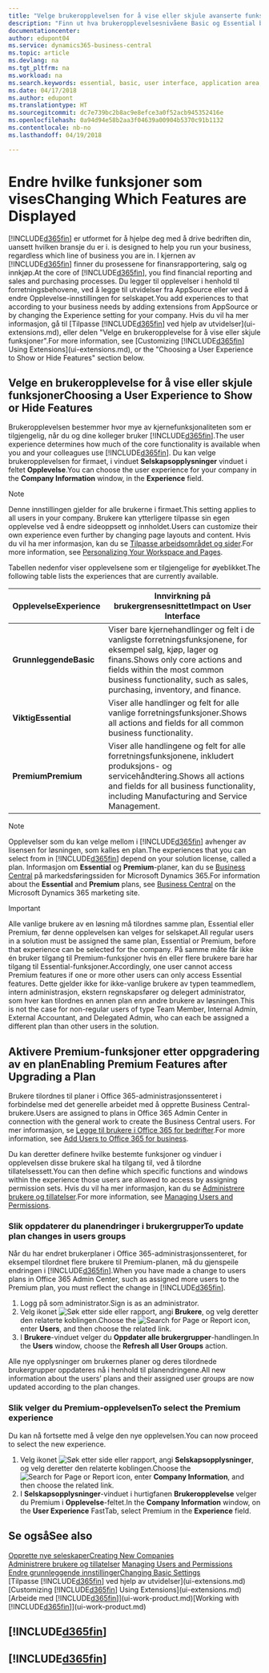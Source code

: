 ```yaml
---
title: "Velge brukeropplevelsen for å vise eller skjule avanserte funksjoner | Microsoft-dokumentasjon"
description: "Finn ut hva brukeropplevelsesnivåene Basic og Essential betyr for brukergrensesnittet, moduler og selskapet ditt."
documentationcenter: 
author: edupont04
ms.service: dynamics365-business-central
ms.topic: article
ms.devlang: na
ms.tgt_pltfrm: na
ms.workload: na
ms.search.keywords: essential, basic, user interface, application area, experience
ms.date: 04/17/2018
ms.author: edupont
ms.translationtype: HT
ms.sourcegitcommit: dc7e739bc2b8ac9e8efce3a0f52acb945352416e
ms.openlocfilehash: 0a94d94e58b2aa3f04639a00904b5370c91b1132
ms.contentlocale: nb-no
ms.lasthandoff: 04/19/2018

---
```

# <a name="changing-which-features-are-displayed"></a><span data-ttu-id="fac54-103">Endre hvilke funksjoner som vises</span><span class="sxs-lookup"><span data-stu-id="fac54-103">Changing Which Features are Displayed</span></span>
[!INCLUDE[d365fin](includes/d365fin_md.md)]<span data-ttu-id="fac54-104"> er utformet for å hjelpe deg med å drive bedriften din, uansett hvilken bransje du er i.</span><span class="sxs-lookup"><span data-stu-id="fac54-104"> is designed to help you run your business, regardless which line of business you are in.</span></span> <span data-ttu-id="fac54-105">I kjernen av [!INCLUDE[d365fin](includes/d365fin_md.md)] finner du prosessene for finansrapportering, salg og innkjøp.</span><span class="sxs-lookup"><span data-stu-id="fac54-105">At the core of [!INCLUDE[d365fin](includes/d365fin_md.md)], you find financial reporting and sales and purchasing processes.</span></span> <span data-ttu-id="fac54-106">Du legger til opplevelser i henhold til forretningsbehovene, ved å legge til utvidelser fra AppSource eller ved å endre Opplevelse-innstillingen for selskapet.</span><span class="sxs-lookup"><span data-stu-id="fac54-106">You add experiences to that according to your business needs by adding extensions from AppSource or by changing the Experience setting for your company.</span></span> <span data-ttu-id="fac54-107">Hvis du vil ha mer informasjon, gå til [Tilpasse [!INCLUDE[d365fin](includes/d365fin_md.md)] ved hjelp av utvidelser](ui-extensions.md), eller delen "Velge en brukeropplevelse for å vise eller skjule funksjoner".</span><span class="sxs-lookup"><span data-stu-id="fac54-107">For more information, see [Customizing [!INCLUDE[d365fin](includes/d365fin_md.md)] Using Extensions](ui-extensions.md), or the "Choosing a User Experience to Show or Hide Features" section below.</span></span>

## <a name="choosing-a-user-experience-to-show-or-hide-features"></a><span data-ttu-id="fac54-108">Velge en brukeropplevelse for å vise eller skjule funksjoner</span><span class="sxs-lookup"><span data-stu-id="fac54-108">Choosing a User Experience to Show or Hide Features</span></span>
<span data-ttu-id="fac54-109">Brukeropplevelsen bestemmer hvor mye av kjernefunksjonaliteten som er tilgjengelig, når du og dine kolleger bruker [!INCLUDE[d365fin](includes/d365fin_md.md)].</span><span class="sxs-lookup"><span data-stu-id="fac54-109">The user experience determines how much of the core functionality is available when you and your colleagues use [!INCLUDE[d365fin](includes/d365fin_md.md)].</span></span> <span data-ttu-id="fac54-110">Du kan velge brukeropplevelsen for firmaet, i vinduet **Selskapsopplysninger** vinduet i feltet **Opplevelse**.</span><span class="sxs-lookup"><span data-stu-id="fac54-110">You can choose the user experience for your company in the **Company Information** window, in the **Experience** field.</span></span>

> [!NOTE]  
> <span data-ttu-id="fac54-111">Denne innstillingen gjelder for alle brukerne i firmaet.</span><span class="sxs-lookup"><span data-stu-id="fac54-111">This setting applies to all users in your company.</span></span> <span data-ttu-id="fac54-112">Brukere kan ytterligere tilpasse sin egen opplevelse ved å endre sideoppsett og innholdet.</span><span class="sxs-lookup"><span data-stu-id="fac54-112">Users can customize their own experience even further by changing page layouts and content.</span></span> <span data-ttu-id="fac54-113">Hvis du vil ha mer informasjon, kan du se [Tilpasse arbeidsområdet og sider](ui-personalization-user.md).</span><span class="sxs-lookup"><span data-stu-id="fac54-113">For more information, see [Personalizing Your Workspace and Pages](ui-personalization-user.md).</span></span>  

<span data-ttu-id="fac54-114">Tabellen nedenfor viser opplevelsene som er tilgjengelige for øyeblikket.</span><span class="sxs-lookup"><span data-stu-id="fac54-114">The following table lists the experiences that are currently available.</span></span>

| <span data-ttu-id="fac54-115">Opplevelse</span><span class="sxs-lookup"><span data-stu-id="fac54-115">Experience</span></span> | <span data-ttu-id="fac54-116">Innvirkning på brukergrensesnittet</span><span class="sxs-lookup"><span data-stu-id="fac54-116">Impact on User Interface</span></span> |
| --- | --- |
| <span data-ttu-id="fac54-117">**Grunnleggende**</span><span class="sxs-lookup"><span data-stu-id="fac54-117">**Basic**</span></span> |<span data-ttu-id="fac54-118">Viser bare kjernehandlinger og felt i de vanligste forretningsfunksjonene, for eksempel salg, kjøp, lager og finans.</span><span class="sxs-lookup"><span data-stu-id="fac54-118">Shows only core actions and fields within the most common business functionality, such as sales, purchasing, inventory, and finance.</span></span> |
| <span data-ttu-id="fac54-119">**Viktig**</span><span class="sxs-lookup"><span data-stu-id="fac54-119">**Essential**</span></span> |<span data-ttu-id="fac54-120">Viser alle handlinger og felt for alle vanlige forretningsfunksjoner.</span><span class="sxs-lookup"><span data-stu-id="fac54-120">Shows all actions and fields for all common business functionality.</span></span>|
| <span data-ttu-id="fac54-121">**Premium**</span><span class="sxs-lookup"><span data-stu-id="fac54-121">**Premium**</span></span> |<span data-ttu-id="fac54-122">Viser alle handlingene og felt for alle forretningsfunksjonene, inkludert produksjons- og servicehåndtering.</span><span class="sxs-lookup"><span data-stu-id="fac54-122">Shows all actions and fields for all business functionality, including Manufacturing and Service Management.</span></span>|

> [!NOTE]  
> <span data-ttu-id="fac54-123">Opplevelser som du kan velge mellom i [!INCLUDE[d365fin](includes/d365fin_md.md)] avhenger av lisensen for løsningen, som kalles en plan.</span><span class="sxs-lookup"><span data-stu-id="fac54-123">The experiences that you can select from in [!INCLUDE[d365fin](includes/d365fin_md.md)] depend on your solution license, called a plan.</span></span> <span data-ttu-id="fac54-124">Informasjon om **Essential** og **Premium**-planer, kan du se [Business Central](https://go.microsoft.com/fwlink/?linkid=870242) på markedsføringssiden for Microsoft Dynamics 365.</span><span class="sxs-lookup"><span data-stu-id="fac54-124">For information about the **Essential** and **Premium** plans, see [Business Central](https://go.microsoft.com/fwlink/?linkid=870242) on the Microsoft Dynamics 365 marketing site.</span></span>

> [!IMPORTANT]  
> <span data-ttu-id="fac54-125">Alle vanlige brukere av en løsning må tilordnes samme plan, Essential eller Premium, før denne opplevelsen kan velges for selskapet.</span><span class="sxs-lookup"><span data-stu-id="fac54-125">All regular users in a solution must be assigned the same plan, Essential or Premium, before that experience can be selected for the company.</span></span> <span data-ttu-id="fac54-126">På samme måte får ikke én bruker tilgang til Premium-funksjoner hvis én eller flere brukere bare har tilgang til Essential-funksjoner.</span><span class="sxs-lookup"><span data-stu-id="fac54-126">Accordingly, one user cannot access Premium features if one or more other users can only access Essential features.</span></span> <span data-ttu-id="fac54-127">Dette gjelder ikke for ikke-vanlige brukere av typen teammedlem, intern administrasjon, ekstern regnskapsfører og delegert administrator, som hver kan tilordnes en annen plan enn andre brukere av løsningen.</span><span class="sxs-lookup"><span data-stu-id="fac54-127">This is not the case for non-regular users of type Team Member, Internal Admin, External Accountant, and Delegated Admin, who can each be assigned a different plan than other users in the solution.</span></span>

## <a name="enabling-premium-features-after-upgrading-a-plan"></a><span data-ttu-id="fac54-128">Aktivere Premium-funksjoner etter oppgradering av en plan</span><span class="sxs-lookup"><span data-stu-id="fac54-128">Enabling Premium Features after Upgrading a Plan</span></span>
<span data-ttu-id="fac54-129">Brukere tilordnes til planer i Office 365-administrasjonssenteret i forbindelse med det generelle arbeidet med å opprette Business Central-brukere.</span><span class="sxs-lookup"><span data-stu-id="fac54-129">Users are assigned to plans in Office 365 Admin Center in connection with the general work to create the Business Central users.</span></span> <span data-ttu-id="fac54-130">For mer informasjon, se [Legge til brukere i Office 365 for bedrifter](https://support.office.com/en-us/article/Add-users-to-Office-365-for-business-435ccec3-09dd-4587-9ebd-2f3cad6bc2bc).</span><span class="sxs-lookup"><span data-stu-id="fac54-130">For more information, see [Add Users to Office 365 for business](https://support.office.com/en-us/article/Add-users-to-Office-365-for-business-435ccec3-09dd-4587-9ebd-2f3cad6bc2bc).</span></span>

<span data-ttu-id="fac54-131">Du kan deretter definere hvilke bestemte funksjoner og vinduer i opplevelsen disse brukere skal ha tilgang til, ved å tilordne tillatelsessett.</span><span class="sxs-lookup"><span data-stu-id="fac54-131">You can then define which specific functions and windows within the experience those users are allowed to access by assigning permission sets.</span></span> <span data-ttu-id="fac54-132">Hvis du vil ha mer informasjon, kan du se [Administrere brukere og tillatelser](ui-how-users-permissions.md).</span><span class="sxs-lookup"><span data-stu-id="fac54-132">For more information, see [Managing Users and Permissions](ui-how-users-permissions.md).</span></span>

### <a name="to-update-plan-changes-in-users-groups"></a><span data-ttu-id="fac54-133">Slik oppdaterer du planendringer i brukergrupper</span><span class="sxs-lookup"><span data-stu-id="fac54-133">To update plan changes in users groups</span></span>
<span data-ttu-id="fac54-134">Når du har endret brukerplaner i Office 365-administrasjonssenteret, for eksempel tilordnet flere brukere til Premium-planen, må du gjenspeile endringen i [!INCLUDE[d365fin](includes/d365fin_md.md)].</span><span class="sxs-lookup"><span data-stu-id="fac54-134">When you have made a change to users plans in Office 365 Admin Center, such as assigned more users to the Premium plan, you must reflect the change in [!INCLUDE[d365fin](includes/d365fin_md.md)].</span></span>

1. <span data-ttu-id="fac54-135">Logg på som administrator.</span><span class="sxs-lookup"><span data-stu-id="fac54-135">Sign is as an administrator.</span></span>
2. <span data-ttu-id="fac54-136">Velg ikonet ![Søk etter side eller rapport](media/ui-search/search_small.png "Søk etter side eller rapport"), angi **Brukere**, og velg deretter den relaterte koblingen.</span><span class="sxs-lookup"><span data-stu-id="fac54-136">Choose the ![Search for Page or Report](media/ui-search/search_small.png "Search for Page or Report icon") icon, enter **Users**, and then choose the related link.</span></span>
3. <span data-ttu-id="fac54-137">I **Brukere**-vinduet velger du **Oppdater alle brukergrupper**-handlingen.</span><span class="sxs-lookup"><span data-stu-id="fac54-137">In the **Users** window, choose the **Refresh all User Groups** action.</span></span>

<span data-ttu-id="fac54-138">Alle nye opplysninger om brukernes planer og deres tilordnede brukergrupper oppdateres nå i henhold til planendringene.</span><span class="sxs-lookup"><span data-stu-id="fac54-138">All new information about the users’ plans and their assigned user groups are now updated according to the plan changes.</span></span>

### <a name="to-select-the-premium-experience"></a><span data-ttu-id="fac54-139">Slik velger du Premium-opplevelsen</span><span class="sxs-lookup"><span data-stu-id="fac54-139">To select the Premium experience</span></span>
<span data-ttu-id="fac54-140">Du kan nå fortsette med å velge den nye opplevelsen.</span><span class="sxs-lookup"><span data-stu-id="fac54-140">You can now proceed to select the new experience.</span></span>
1. <span data-ttu-id="fac54-141">Velg ikonet ![Søk etter side eller rapport](media/ui-search/search_small.png "Søk etter side eller rapport"), angi **Selskapsopplysninger**, og velg deretter den relaterte koblingen.</span><span class="sxs-lookup"><span data-stu-id="fac54-141">Choose the ![Search for Page or Report](media/ui-search/search_small.png "Search for Page or Report icon") icon, enter **Company Information**, and then choose the related link.</span></span>
2. <span data-ttu-id="fac54-142">I **Selskapsopplysninger**-vinduet i hurtigfanen **Brukeropplevelse** velger du Premium i **Opplevelse**-feltet.</span><span class="sxs-lookup"><span data-stu-id="fac54-142">In the **Company Information** window, on the **User Experience** FastTab, select Premium  in the **Experience** field.</span></span>

## <a name="see-also"></a><span data-ttu-id="fac54-143">Se også</span><span class="sxs-lookup"><span data-stu-id="fac54-143">See also</span></span>
[<span data-ttu-id="fac54-144">Opprette nye seleskaper</span><span class="sxs-lookup"><span data-stu-id="fac54-144">Creating New Companies</span></span>](about-new-company.md)  
<span data-ttu-id="fac54-145">[Administrere brukere og tillatelser](ui-how-users-permissions.md)  </span><span class="sxs-lookup"><span data-stu-id="fac54-145">[Managing Users and Permissions](ui-how-users-permissions.md)  </span></span>  
[<span data-ttu-id="fac54-146">Endre grunnleggende innstillinger</span><span class="sxs-lookup"><span data-stu-id="fac54-146">Changing Basic Settings</span></span>](ui-change-basic-settings.md)  
<span data-ttu-id="fac54-147">[Tilpasse [!INCLUDE[d365fin](includes/d365fin_md.md)] ved hjelp av utvidelser](ui-extensions.md)</span><span class="sxs-lookup"><span data-stu-id="fac54-147">[Customizing [!INCLUDE[d365fin](includes/d365fin_md.md)] Using Extensions](ui-extensions.md)</span></span>  
<span data-ttu-id="fac54-148">[Arbeide med [!INCLUDE[d365fin](includes/d365fin_md.md)]](ui-work-product.md)</span><span class="sxs-lookup"><span data-stu-id="fac54-148">[Working with [!INCLUDE[d365fin](includes/d365fin_md.md)]](ui-work-product.md)</span></span>

## [!INCLUDE[d365fin](includes/free_trial_md.md)]  
## [!INCLUDE[d365fin](includes/training_link_md.md)]

